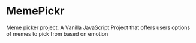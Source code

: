 # MemePickr
 Meme picker project. A Vanilla JavaScript Project that offers users options of memes to pick from based on emotion
